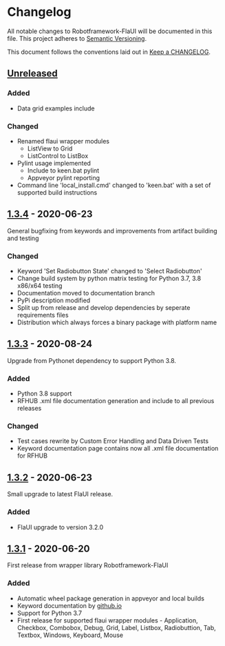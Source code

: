 # Changelog

All notable changes to Robotframework-FlaUI will be documented in this file. This
project adheres to [Semantic Versioning][].

This document follows the conventions laid out in [Keep a CHANGELOG][].

## [Unreleased][]

### Added

-   Data grid examples include

### Changed

-   Renamed flaui wrapper modules
    - ListView to Grid
    - ListControl to ListBox
-   Pylint usage implemented
      - Include to keen.bat pylint
      - Appveyor pylint reporting
-   Command line 'local_install.cmd' changed to 'keen.bat' with a set of supported build instructions

## [1.3.4][] - 2020-06-23

General bugfixing from keywords and improvements from artifact building and testing

### Changed

 -  Keyword 'Set Radiobutton State' changed to 'Select Radiobutton'
 -  Change build system by python matrix testing for Python 3.7, 3.8 x86/x64 testing
 -  Documentation moved to documentation branch
 -  PyPi description modified
 -  Split up from release and develop dependencies by seperate requirements files
 -  Distribution which always forces a binary package with platform name

## [1.3.3][] - 2020-08-24

Upgrade from Pythonet dependency to support Python 3.8.

### Added

-   Python 3.8 support
-   RFHUB .xml file documentation generation and include to all previous releases

### Changed

-  Test cases rewrite by Custom Error Handling and Data Driven Tests
-  Keyword documentation page contains now all .xml file documentation for RFHUB

## [1.3.2][] - 2020-06-23

Small upgrade to latest FlaUI release.

### Added

-   FlaUI upgrade to version 3.2.0

## [1.3.1][] - 2020-06-20

First release from wrapper library Robotframework-FlaUI

### Added

-   Automatic wheel package generation in appveyor and local builds
-   Keyword documentation by [github.io][]
-   Support for Python 3.7
-   First release for supported flaui wrapper modules - Application, Checkbox, Combobox, Debug, Grid, Label, Listbox, Radiobuttion, Tab, Textbox, Windows, Keyboard, Mouse

[keep a changelog]: http://keepachangelog.com/

[semantic versioning]: http://semver.org/

[github.io]: https://gdatasoftwareag.github.io/robotframework-flaui

[unreleased]: ../../compare/1.3.4...master
[1.3.4]: https://github.com/GDATASoftwareAG/robotframework-flaui/releases/tag/1.3.4
[1.3.3]: https://github.com/GDATASoftwareAG/robotframework-flaui/releases/tag/1.3.3
[1.3.2]: https://github.com/GDATASoftwareAG/robotframework-flaui/releases/tag/1.3.2
[1.3.1]: https://github.com/GDATASoftwareAG/robotframework-flaui/releases/tag/1.3.1
